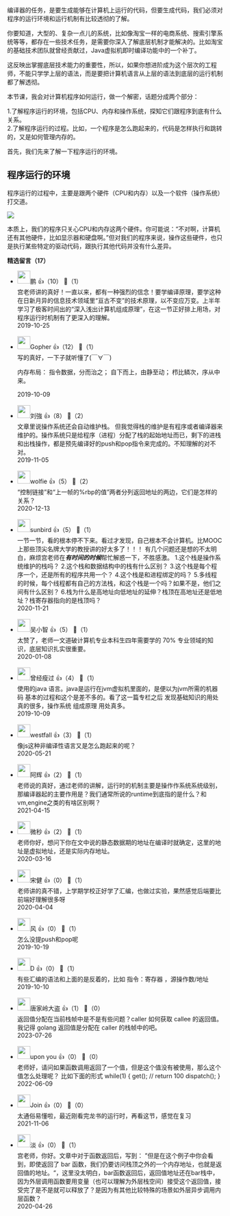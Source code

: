 编译器的任务，是要生成能够在计算机上运行的代码，但要生成代码，我们必须对程序的运行环境和运行机制有比较透彻的了解。

你要知道，大型的、复杂一点儿的系统，比如像淘宝一样的电商系统、搜索引擎系统等等，都存在一些技术任务，是需要你深入了解底层机制才能解决的。比如淘宝的基础技术团队就曾经贡献过，Java虚拟机即时编译功能中的一个补丁。

这反映出掌握底层技术能力的重要性，所以，如果你想进阶成为这个层次的工程师，不能只学学上层的语法，而是要把计算机语言从上层的语法到底层的运行机制都了解透彻。

本节课，我会对计算机程序如何运行，做一个解密，话题分成两个部分：

1.了解程序运行的环境，包括CPU、内存和操作系统，探知它们跟程序到底有什么关系。  
2.了解程序运行的过程。比如，一个程序是怎么跑起来的，代码是怎样执行和跳转的，又是如何管理内存的。

首先，我们先来了解一下程序运行的环境。

## 程序运行的环境

程序运行的过程中，主要是跟两个硬件（CPU和内存）以及一个软件（操作系统）打交道。

![](https://static001.geekbang.org/resource/image/eb/cd/eba17e1195eae228fd9dceea3b06efcd.jpg?wh=1142%2A541)

本质上，我们的程序只关心CPU和内存这两个硬件。你可能说：“不对啊，计算机还有其他硬件，比如显示器和硬盘啊。”但对我们的程序来说，操作这些硬件，也只是执行某些特定的驱动代码，跟执行其他代码并没有什么差异。
<div><strong>精选留言（17）</strong></div><ul>
<li><img src="https://static001.geekbang.org/account/avatar/00/16/8d/c3/9cdc4ba8.jpg" width="30px"><span>鹏</span> 👍（10） 💬（1）<div>宫老师讲的真好！一直以来，都有一种强烈的信念！要学编译原理，要学这种在日新月异的信息技术领域里“亘古不变”的技术原理，以不变应万变。上半年学习了极客时间出的“深入浅出计算机组成原理”，在这一节正好排上用场，对程序运行时机制有了更深入的理解。
</div>2019-10-25</li><br/><li><img src="https://static001.geekbang.org/account/avatar/00/12/51/cd/d6fe851f.jpg" width="30px"><span>Gopher</span> 👍（12） 💬（1）<div>写的真好，一下子就听懂了(￣∀￣)

内存布局：
指令数据，分而治之；
自下而上，由静至动；
栉比鳞次，序从中来。</div>2019-10-09</li><br/><li><img src="https://static001.geekbang.org/account/avatar/00/0f/cd/5c/e09eac13.jpg" width="30px"><span>刘強</span> 👍（8） 💬（2）<div>文章里说操作系统还会自动维护栈。
但我觉得栈的维护是有程序或者编译器来维护的。操作系统只是给程序（进程）分配了栈的起始地址而已，剩下的进栈和出栈操作，都是预先编译好的push和pop指令来完成的。不知理解的对不对。</div>2019-11-05</li><br/><li><img src="https://static001.geekbang.org/account/avatar/00/16/aa/05/ecd4eac5.jpg" width="30px"><span>wolfie</span> 👍（5） 💬（2）<div>“控制链接”和“上一帧的%rbp的值”两者分列返回地址的两边，它们是怎样的关系？</div>2020-12-13</li><br/><li><img src="https://static001.geekbang.org/account/avatar/00/14/49/00/d92bb51c.jpg" width="30px"><span>sunbird</span> 👍（5） 💬（1）<div>       一节一节，看的根本停不下来。看过才发现，自己根本不会计算机。比MOOC上那些顶尖名牌大学的教授讲的好太多了！！！
      有几个问题还是想的不太明白，麻烦宫老师在***有时间的时候***帮忙解惑一下，不胜感激。
1.这个栈是操作系统维护的栈吗？
2.这个栈和数据结构中的栈有什么区别？
3.这个栈是每个程序一个，还是所有的程序共用一个？
4.这个栈是和进程绑定的吗？
5.多线程的时候，每个线程都有自己的方法栈，和这个栈是一个吗？如果不是，他们之间有什么区别？
6.栈为什么是高地址向低地址的延伸？栈顶在高地址还是低地址？栈寄存器指向的是栈顶吗？</div>2020-11-21</li><br/><li><img src="https://static001.geekbang.org/account/avatar/00/14/00/4e/be2b206b.jpg" width="30px"><span>吴小智</span> 👍（5） 💬（1）<div>太赞了，老师一文道破计算机专业本科生四年需要学的 70% 专业领域的知识，底层知识扎实很重要。</div>2020-01-08</li><br/><li><img src="https://static001.geekbang.org/account/avatar/00/12/ec/2a/b11d5ad8.jpg" width="30px"><span>曾经瘦过</span> 👍（4） 💬（1）<div>使用的java 语言。java是运行在jvm虚拟机里面的，是便以为jvm所需的机器码 基本的过程和这个是差不多的。看了这一篇专栏之后 发现基础知识的用处真的很多，操作系统 组成原理 用处真多。</div>2019-10-09</li><br/><li><img src="https://static001.geekbang.org/account/avatar/00/18/ea/05/9976b871.jpg" width="30px"><span>westfall</span> 👍（3） 💬（1）<div>像js这种非编译性语言又是怎么跑起来的呢？</div>2020-05-21</li><br/><li><img src="https://static001.geekbang.org/account/avatar/00/10/e1/28/91280c40.jpg" width="30px"><span>阿辉</span> 👍（2） 💬（1）<div>老师说的真好，通过老师的讲解，运行时的机制主要是操作作系统系统级别，那编译器起的主要作用是？我们通常所说的runtime到底指的是什么？和vm,engine之类的有啥区别啊？</div>2021-04-15</li><br/><li><img src="https://static001.geekbang.org/account/avatar/00/13/0f/ab/9748f40b.jpg" width="30px"><span>微秒</span> 👍（2） 💬（1）<div>老师你好，想问下你在文中说的静态数据期的地址在编译时就确定，这里的地址是虚拟地址，还是实际内存地址。</div>2020-03-16</li><br/><li><img src="https://static001.geekbang.org/account/avatar/00/13/94/0a/7f7c9b25.jpg" width="30px"><span>宋健</span> 👍（0） 💬（1）<div>老师讲的真不错，上学期学校正好学了汇编，也做过实验，果然感觉后端要比前端好理解很多呀</div>2020-04-04</li><br/><li><img src="https://static001.geekbang.org/account/avatar/00/16/0a/83/f916f903.jpg" width="30px"><span>风</span> 👍（0） 💬（1）<div>怎么没提push和pop呢</div>2019-10-19</li><br/><li><img src="https://static001.geekbang.org/account/avatar/00/0f/ae/0c/f39f847a.jpg" width="30px"><span>D</span> 👍（0） 💬（1）<div>有些汇编的语法和上面的是反着的，比如 指令：寄存器 ，源操作数&#47;地址</div>2019-10-10</li><br/><li><img src="https://thirdwx.qlogo.cn/mmopen/vi_32/DYAIOgq83eptSDsykxSicnicBibUOOmC9FOuuFWRaDkJqK69LOe10yQpIibYURwBgDrdqOTSlWPiaNbQ9Y8cMAhaENA/132" width="30px"><span>唐家岭大盗</span> 👍（1） 💬（0）<div>返回值分配在当前栈帧中是不是有些问题？caller 如何获取 callee 的返回值。我记得 golang 返回值是分配在 caller 的栈帧中的吧。</div>2023-07-26</li><br/><li><img src="https://static001.geekbang.org/account/avatar/00/1a/2c/f5/9167c6a5.jpg" width="30px"><span>upon you</span> 👍（0） 💬（0）<div>老师好，请问如果函数调用返回了一个值，但是这个值没有被使用，那么这个值怎么处理呢？
比如下面的形式
while(1)
{
   get();  &#47;&#47; return 100
   dispatch();
}</div>2022-06-09</li><br/><li><img src="https://static001.geekbang.org/account/avatar/00/0f/7c/59/dc9bbb21.jpg" width="30px"><span>Join</span> 👍（0） 💬（0）<div>太通俗易懂啦，最近刚看完龙书的运行时，再看这节，感觉在复习</div>2021-11-06</li><br/><li><img src="https://static001.geekbang.org/account/avatar/00/16/39/08/09055b47.jpg" width="30px"><span>淡</span> 👍（0） 💬（1）<div>宫老师，你好。文章中对于函数返回后，写到：
”但是在这个例子中你会看到，即使返回了 bar 函数，我们仍要访问栈顶之外的一个内存地址，也就是返回值的地址。“，这里没太明白，bar函数返回后，返回值地址还在bar栈中，因为外层调用函数要用变量（也可以理解为外层栈空间）接受这个返回值，接受完了是不是就可以释放了？是因为有其他比较特殊的场景如外层异步调用内层函数？</div>2020-04-26</li><br/>
</ul>